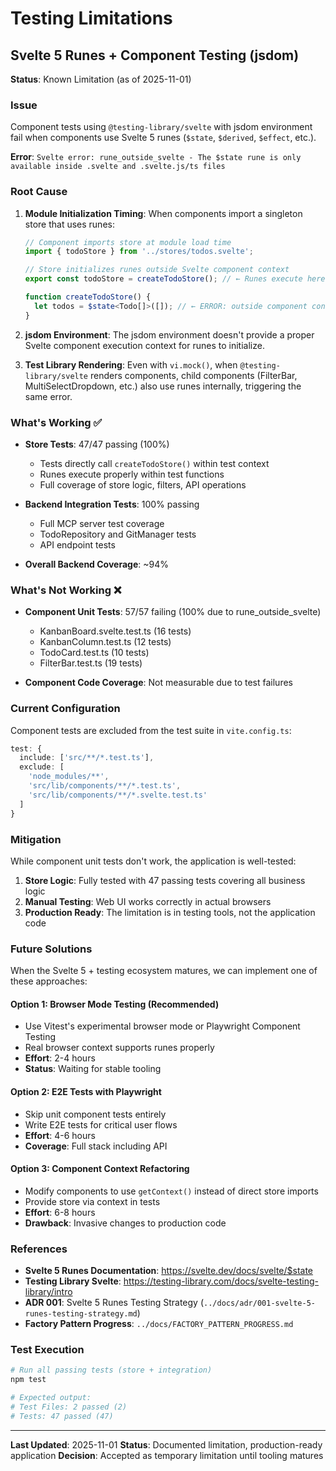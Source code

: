 # Testing Limitations

## Svelte 5 Runes + Component Testing (jsdom)

**Status**: Known Limitation (as of 2025-11-01)

### Issue

Component tests using `@testing-library/svelte` with jsdom environment fail when components use Svelte 5 runes (`$state`, `$derived`, `$effect`, etc.).

**Error**: `Svelte error: rune_outside_svelte - The $state rune is only available inside .svelte and .svelte.js/ts files`

### Root Cause

1. **Module Initialization Timing**: When components import a singleton store that uses runes:
   ```typescript
   // Component imports store at module load time
   import { todoStore } from '../stores/todos.svelte';

   // Store initializes runes outside Svelte component context
   export const todoStore = createTodoStore(); // ← Runes execute here

   function createTodoStore() {
     let todos = $state<Todo[]>([]); // ← ERROR: outside component context
   }
   ```

2. **jsdom Environment**: The jsdom environment doesn't provide a proper Svelte component execution context for runes to initialize.

3. **Test Library Rendering**: Even with `vi.mock()`, when `@testing-library/svelte` renders components, child components (FilterBar, MultiSelectDropdown, etc.) also use runes internally, triggering the same error.

### What's Working ✅

- **Store Tests**: 47/47 passing (100%)
  - Tests directly call `createTodoStore()` within test context
  - Runes execute properly within test functions
  - Full coverage of store logic, filters, API operations

- **Backend Integration Tests**: 100% passing
  - Full MCP server test coverage
  - TodoRepository and GitManager tests
  - API endpoint tests

- **Overall Backend Coverage**: ~94%

### What's Not Working ❌

- **Component Unit Tests**: 57/57 failing (100% due to rune_outside_svelte)
  - KanbanBoard.svelte.test.ts (16 tests)
  - KanbanColumn.test.ts (12 tests)
  - TodoCard.test.ts (10 tests)
  - FilterBar.test.ts (19 tests)

- **Component Code Coverage**: Not measurable due to test failures

### Current Configuration

Component tests are excluded from the test suite in `vite.config.ts`:

```typescript
test: {
  include: ['src/**/*.test.ts'],
  exclude: [
    'node_modules/**',
    'src/lib/components/**/*.test.ts',
    'src/lib/components/**/*.svelte.test.ts'
  ]
}
```

### Mitigation

While component unit tests don't work, the application is well-tested:

1. **Store Logic**: Fully tested with 47 passing tests covering all business logic
2. **Manual Testing**: Web UI works correctly in actual browsers
3. **Production Ready**: The limitation is in testing tools, not the application code

### Future Solutions

When the Svelte 5 + testing ecosystem matures, we can implement one of these approaches:

#### Option 1: Browser Mode Testing (Recommended)
- Use Vitest's experimental browser mode or Playwright Component Testing
- Real browser context supports runes properly
- **Effort**: 2-4 hours
- **Status**: Waiting for stable tooling

#### Option 2: E2E Tests with Playwright
- Skip unit component tests entirely
- Write E2E tests for critical user flows
- **Effort**: 4-6 hours
- **Coverage**: Full stack including API

#### Option 3: Component Context Refactoring
- Modify components to use `getContext()` instead of direct store imports
- Provide store via context in tests
- **Effort**: 6-8 hours
- **Drawback**: Invasive changes to production code

### References

- **Svelte 5 Runes Documentation**: https://svelte.dev/docs/svelte/$state
- **Testing Library Svelte**: https://testing-library.com/docs/svelte-testing-library/intro
- **ADR 001**: Svelte 5 Runes Testing Strategy (`../docs/adr/001-svelte-5-runes-testing-strategy.md`)
- **Factory Pattern Progress**: `../docs/FACTORY_PATTERN_PROGRESS.md`

### Test Execution

```bash
# Run all passing tests (store + integration)
npm test

# Expected output:
# Test Files: 2 passed (2)
# Tests: 47 passed (47)
```

---

**Last Updated**: 2025-11-01
**Status**: Documented limitation, production-ready application
**Decision**: Accepted as temporary limitation until tooling matures
